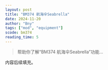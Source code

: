```yaml
---
layout: post
title: "BM374 航海伞Seabrella"
date: 2024-11-20
author: "Bny"
tags: ["mod", "equipment"]
scode: bm374
reading_time: 5
---
```


> 帮助你了解“BM374 航海伞Seabrella”功能...

内容后续填充。
